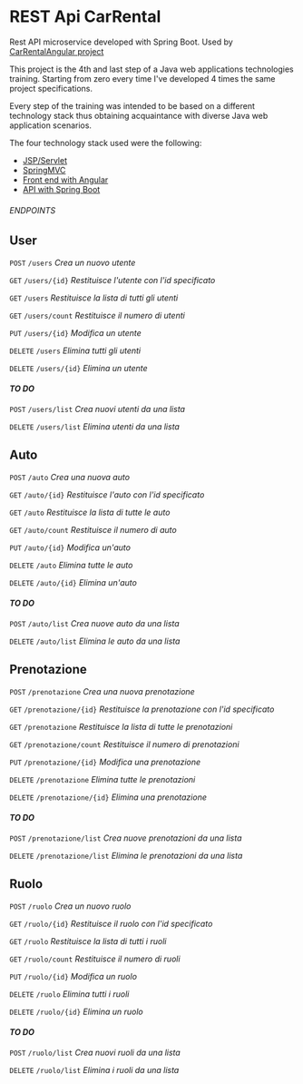 # REST Api CarRental
Rest API microservice developed with Spring Boot. Used by [CarRentalAngular project](https://github.com/gabrielezarcone/CarRentalAngular)

This project is the 4th and last step of a Java web applications technologies training. Starting from zero every time I've developed 4 times the same project specifications.

Every step of the training was intended to be based on a different technology stack thus obtaining acquaintance with diverse Java web application scenarios.

The four technology stack used were the following:
* [JSP/Servlet](https://github.com/gabrielezarcone/CarRental-JavaEE)
* [SpringMVC](https://github.com/gabrielezarcone/CarRentalSpringMvc)
* [Front end with Angular](https://github.com/gabrielezarcone/CarRentalAngular)
* [API with Spring Boot](https://github.com/gabrielezarcone/CarRentalRestAPI)

###### ENDPOINTS

## User

`POST` `/users` _Crea un nuovo utente_

`GET` `/users/{id}` _Restituisce l'utente con l'id specificato_

`GET` `/users` _Restituisce la lista di tutti gli utenti_

`GET` `/users/count` _Restituisce il numero di utenti_

`PUT` `/users/{id}` _Modifica un utente_

`DELETE` `/users` _Elimina tutti gli utenti_

`DELETE` `/users/{id}` _Elimina un utente_

#### _TO DO_

`POST` `/users/list` _Crea nuovi utenti da una lista_

`DELETE` `/users/list` _Elimina utenti da una lista_

## Auto

`POST` `/auto` _Crea una nuova auto_

`GET` `/auto/{id}` _Restituisce l'auto con l'id specificato_

`GET` `/auto` _Restituisce la lista di tutte le auto_

`GET` `/auto/count` _Restituisce il numero di auto_

`PUT` `/auto/{id}` _Modifica un'auto_

`DELETE` `/auto` _Elimina tutte le auto_

`DELETE` `/auto/{id}` _Elimina un'auto_

#### _TO DO_

`POST` `/auto/list` _Crea nuove auto da una lista_

`DELETE` `/auto/list` _Elimina le auto da una lista_

## Prenotazione

`POST` `/prenotazione` _Crea una nuova prenotazione_

`GET` `/prenotazione/{id}` _Restituisce la prenotazione con l'id specificato_

`GET` `/prenotazione` _Restituisce la lista di tutte le prenotazioni_

`GET` `/prenotazione/count` _Restituisce il numero di prenotazioni_

`PUT` `/prenotazione/{id}` _Modifica una prenotazione_

`DELETE` `/prenotazione` _Elimina tutte le prenotazioni_

`DELETE` `/prenotazione/{id}` _Elimina una prenotazione_


#### _TO DO_

`POST` `/prenotazione/list` _Crea nuove prenotazioni da una lista_

`DELETE` `/prenotazione/list` _Elimina le prenotazioni da una lista_

## Ruolo  

`POST` `/ruolo` _Crea un nuovo ruolo_


`GET` `/ruolo/{id}` _Restituisce il ruolo con l'id specificato_

`GET` `/ruolo` _Restituisce la lista di tutti i ruoli_

`GET` `/ruolo/count` _Restituisce il numero di ruoli_

`PUT` `/ruolo/{id}` _Modifica un ruolo_

`DELETE` `/ruolo` _Elimina tutti i ruoli_

`DELETE` `/ruolo/{id}` _Elimina un ruolo_

#### _TO DO_

`POST` `/ruolo/list` _Crea nuovi ruoli da una lista_

`DELETE` `/ruolo/list` _Elimina i ruoli da una lista_
